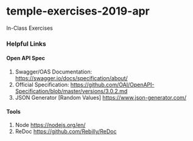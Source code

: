 # temple-exercises-2019-apr
In-Class Exercises

### Helpful Links

#### Open API Spec

1. Swagger/OAS Documentation: https://swagger.io/docs/specification/about/
2. Official Specification: https://github.com/OAI/OpenAPI-Specification/blob/master/versions/3.0.2.md
3. JSON Generator [Random Values] https://www.json-generator.com/

#### Tools

1. Node https://nodejs.org/en/
2. ReDoc https://github.com/Rebilly/ReDoc

